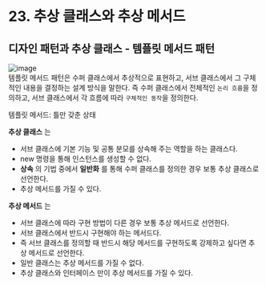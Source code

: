 # 23. 추상 클래스와 추상 메서드
## 디자인 패턴과 추상 클래스 - 템플릿 메서드 패턴
![image](https://user-images.githubusercontent.com/68311318/123498678-70ab0400-d66c-11eb-9928-75d2e6110b17.png)  
템플릿 메서드 패턴은 수퍼 클래스에서 추상적으로 표현하고, 서브 클래스에서 그 구체적인 내용을 결정하는 설계 방식을 말한다. 즉 수퍼 클래스에서 전체적인 `논리 흐름`을 정의하고, 서브 클래스에서 각 흐름에 따라 `구체적인 동작`을 정의한다.  

템플릿 메서드: 틀만 갖춘 상태  

**추상 클래스** 는 

- 서브 클래스에 기본 기능 및 공통 분모를 상속해 주는 역할을 하는 클래스다.
- new 명령을 통해 인스턴스를 생성할 수 없다.
- **상속** 의 기법 중에서 **일반화** 를 통해 수퍼 클래스를 정의한 경우 보통 추상 클래스로 선언한다.
- 추상 메서드를 가질 수 있다.

**추상 메서드** 는 

- 서브 클래스에 따라 구현 방법이 다른 경우 보통 추상 메서드로 선언한다.
- 서브 클래스에서 반드시 구현해야 하는 메서드다.
- 즉 서브 클래스를 정의할 때 반드시 해당 메서드를 구현하도록 강제하고 싶다면 추상 메서드로 선언한다.
- 일반 클래스는 추상 메서드를 가질 수 없다. 
- 추상 클래스와 인터페이스 만이 추상 메서드를 가질 수 있다.